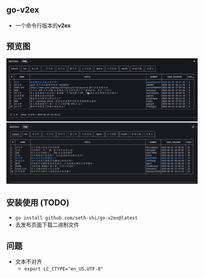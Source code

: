 ## go-v2ex

* 一个命令行版本的**v2ex**


## 预览图

![列表页](assets/1.gif)
![列表页](assets/2.png)

## 安装使用 (TODO)

* `go install github.com/seth-shi/go-v2ex@latest`
* 去发布页面下载二进制文件



## 问题
* 文本不对齐
  * `export LC_CTYPE="en_US.UTF-8"`